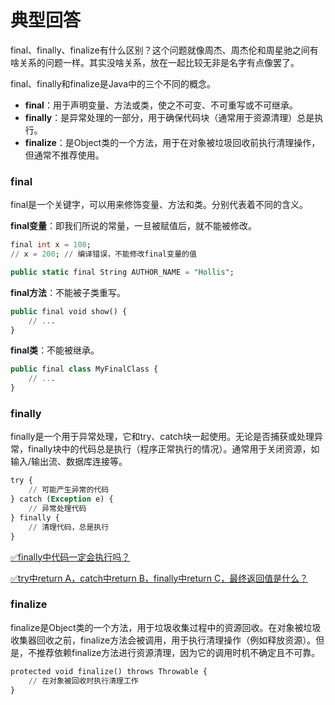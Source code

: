 # 典型回答

final、finally、finalize有什么区别？这个问题就像周杰、周杰伦和周星驰之间有啥关系的问题一样。其实没啥关系，放在一起比较无非是名字有点像罢了。

final、finally和finalize是Java中的三个不同的概念。

- **final**：用于声明变量、方法或类，使之不可变、不可重写或不可继承。
- **finally**：是异常处理的一部分，用于确保代码块（通常用于资源清理）总是执行。
- **finalize**：是Object类的一个方法，用于在对象被垃圾回收前执行清理操作，但通常不推荐使用。
### final

final是一个关键字，可以用来修饰变量、方法和类。分别代表着不同的含义。

**final变量**：即我们所说的常量，一旦被赋值后，就不能被修改。

```sql
final int x = 100;
// x = 200; // 编译错误，不能修改final变量的值

public static final String AUTHOR_NAME = "Hollis";
```

**final方法**：不能被子类重写。

```sql
public final void show() {
    // ...
}
```

**final类**：不能被继承。

```sql
public final class MyFinalClass {
    // ...
}
```

### finally

finally是一个用于异常处理，它和try、catch块一起使用。无论是否捕获或处理异常，finally块中的代码总是执行（程序正常执行的情况）。通常用于关闭资源，如输入/输出流、数据库连接等。

```sql
try {
    // 可能产生异常的代码
} catch (Exception e) {
    // 异常处理代码
} finally {
    // 清理代码，总是执行
}

```

[✅finally中代码一定会执行吗？](https://www.yuque.com/hollis666/fo22bm/rs846vlvpa7dwe3v?view=doc_embed)

[✅try中return A，catch中return B，finally中return C，最终返回值是什么？](https://www.yuque.com/hollis666/fo22bm/ltw8ngs7yntrdk3a?view=doc_embed)


### finalize
finalize是Object类的一个方法，用于垃圾收集过程中的资源回收。在对象被垃圾收集器回收之前，finalize方法会被调用，用于执行清理操作（例如释放资源）。但是，不推荐依赖finalize方法进行资源清理，因为它的调用时机不确定且不可靠。

```sql
protected void finalize() throws Throwable {
    // 在对象被回收时执行清理工作
}
```


